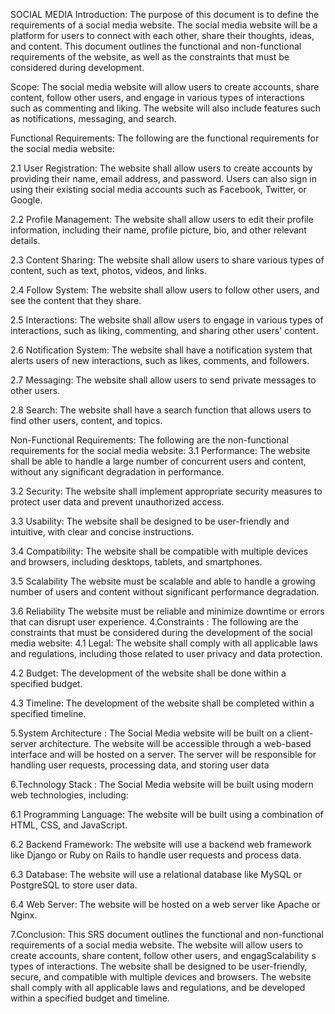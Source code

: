 SOCIAL MEDIA 
Introduction:
The purpose of this document is to define the requirements of a social media website. The social media website will be a platform for users to connect with each other, share their thoughts, ideas, and content. This document outlines the functional and non-functional requirements of the website, as well as the constraints that must be considered during development.

Scope:
The social media website will allow users to create accounts, share content, follow other users, and engage in various types of interactions such as commenting and liking. The website will also include features such as notifications, messaging, and search.

Functional Requirements:
The following are the functional requirements for the social media website:

2.1 User Registration:
The website shall allow users to create accounts by providing their name, email address, and password. Users can also sign in using their existing social media accounts such as Facebook, Twitter, or Google.

2.2 Profile Management:
The website shall allow users to edit their profile information, including their name, profile picture, bio, and other relevant details.

2.3 Content Sharing:
The website shall allow users to share various types of content, such as text, photos, videos, and links.

2.4 Follow System:
The website shall allow users to follow other users, and see the content that they share.

2.5 Interactions:
The website shall allow users to engage in various types of interactions, such as liking, commenting, and sharing other users' content.

2.6 Notification System:
The website shall have a notification system that alerts users of new interactions, such as likes, comments, and followers.

2.7 Messaging:
The website shall allow users to send private messages to other users.

2.8 Search:
The website shall have a search function that allows users to find other users, content, and topics.

Non-Functional Requirements:
The following are the non-functional requirements for the social media website:
3.1 Performance:
The website shall be able to handle a large number of concurrent users and content, without any significant degradation in performance.

3.2 Security:
The website shall implement appropriate security measures to protect user data and prevent unauthorized access.

3.3 Usability:
The website shall be designed to be user-friendly and intuitive, with clear and concise instructions.

3.4 Compatibility:
The website shall be compatible with multiple devices and browsers, including desktops, tablets, and smartphones.

3.5 Scalability
The website must be scalable and able to handle a growing number of users and content without significant performance degradation.

3.6 Reliability
The website must be reliable and minimize downtime or errors that can disrupt user experience.
4.Constraints :
The following are the constraints that must be considered during the development of the social media website:
4.1 Legal:
The website shall comply with all applicable laws and regulations, including those related to user privacy and data protection.

4.2 Budget:
The development of the website shall be done within a specified budget.

4.3 Timeline:
The development of the website shall be 
completed within a specified timeline.
 
5.System Architecture  :
The Social Media website will be built on a client-server architecture. The website will be accessible through a web-based interface and will be hosted on a server. The server will be responsible for handling user requests, processing data, and storing user data

6.Technology Stack  :
The Social Media website will be built using modern web technologies, including:

6.1 Programming Language: The website will be built using a combination of HTML, CSS, and JavaScript.

6.2 Backend Framework: The website will use a backend web framework like Django or Ruby on Rails to handle user requests and process data.

6.3 Database: The website will use a relational database like MySQL or PostgreSQL to store user data.

6.4 Web Server: The website will be hosted on a web server like Apache or Nginx.

7.Conclusion:
This SRS document outlines the functional and non-functional requirements of a social media website. The website will allow users to create accounts, share content, follow other users, and engagScalability s types of interactions. The website shall be designed to be user-friendly, secure, and compatible with multiple devices and browsers. The website shall comply with all applicable laws and regulations, and be developed within a specified budget and timeline.
